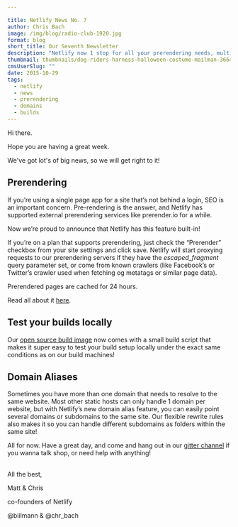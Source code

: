 ```yaml
---

title: Netlify News No. 7
author: Chris Bach
image: /img/blog/radio-club-1920.jpg
format: blog
short_title: Our Seventh Newsletter
description: "Netlify now 1 stop for all your prerendering needs, multiple domain aliases supported & testing your build locally easier than ever!"
thumbnail: thumbnails/dog-riders-harness-halloween-costume-mailman-3664.jpg
cmsUserSlug: ""
date: 2015-10-29
tags:
  - netlify
  - news
  - prerendering
  - domains
  - builds
---
```


Hi there.

Hope you are having a great week.

We've got lot's of big news, so we will get right to it!


## Prerendering
If you’re using a single page app for a site that’s not behind a login, SEO is an important concern. Pre-rendering is the answer, and Netlify has supported external prerendering services like prerender.io for a while.

Now we’re proud to announce that Netlify has this feature built-in!

<!-- excerpt -->

If you’re on a plan that supports prerendering, just check the “Prerender” checkbox from your site settings and click save. Netlify will start proxying requests to our prerendering servers if they have the _escaped_fragment_ query parameter set, or come from known crawlers (like Facebook’s or Twitter’s crawler used when fetching og metatags or similar page data).

Prerendered pages are cached for 24 hours.

Read all about it [here](https://www.netlify.com/docs/prerendering).


## Test your builds locally
Our [open source build image](https://github.com/netlify/build-image) now comes with a small build script that makes it super easy to test your build setup locally under the exact same conditions as on our build machines!


## Domain Aliases
Sometimes you have more than one domain that needs to resolve to the same website. Most other static hosts can only handle 1 domain per website, but with Netlify’s new domain alias feature, you can easily point several domains or subdomains to the same site. Our flexible rewrite rules also makes it so you can handle different subdomains as folders within the same site!

 All for now. Have a great day, and come and hang out in our [gitter channel](http://gitter.im/netlify/community) if you wanna talk shop, or need help with anything!


<br>
All the best,

Matt &amp; Chris

co-founders of Netlify

@biilmann &amp; @chr_bach
